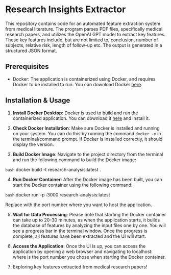 # Research Insights Extractor

This repository contains code for an automated feature extraction system from medical literature. The program parses PDF files, specifically medical research papers, and utilizes the OpenAI GPT model to extract key features. These key features include, but are not limited to, conclusion, number of subjects, relative risk, length of follow-up etc. The output is generated in a structured JSON format.

## Prerequisites

- Docker: The application is containerized using Docker, and requires Docker to be installed to run. You can download Docker [here](https://www.docker.com/products/docker-desktop).

## Installation & Usage

1) **Install Docker Desktop**: Docker is used to build and run the containerized application. You can download it [here](https://www.docker.com/products/docker-desktop) and install it.

2) **Check Docker Installation**: Make sure Docker is installed and running on your system. You can do this by running the command `docker -v` in the terminal/command prompt. If Docker is installed correctly, it should display the version.

3) **Build Docker Image**: Navigate to the project directory from the terminal and run the following command to build the Docker image:

```bash```
docker build -t research-analysis:latest .

4) **Run Docker Container**: After the Docker image has been built, you can start the Docker container using the following command:

```bash```
docker run -p <port>:3000 research-analysis:latest

Replace <port> with the port number where you want to host the application.

5) **Wait for Data Processing**: Please note that starting the Docker container can take up to 20-30 minutes, as when the application starts, it builds the database of features by analyzing the input files one by one. You will see a progress bar in the terminal window. Once the progress is complete, all features have been extracted and the UI will start.

6) **Access the Application**: Once the UI is up, you can access the application by opening a web browser and navigating to localhost:<port> where <port> is the port number you chose when starting the Docker container.

7) Exploring key features extracted from medical research papers!